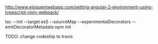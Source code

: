 http://www.eloquentwebapp.com/setting-angular-2-environment-using-typescript-npm-webpack/

tsc --init --target es5 --sourceMap --experimentalDecorators --emitDecoratorMetadata
npm init

TODO: change codeship to travis

